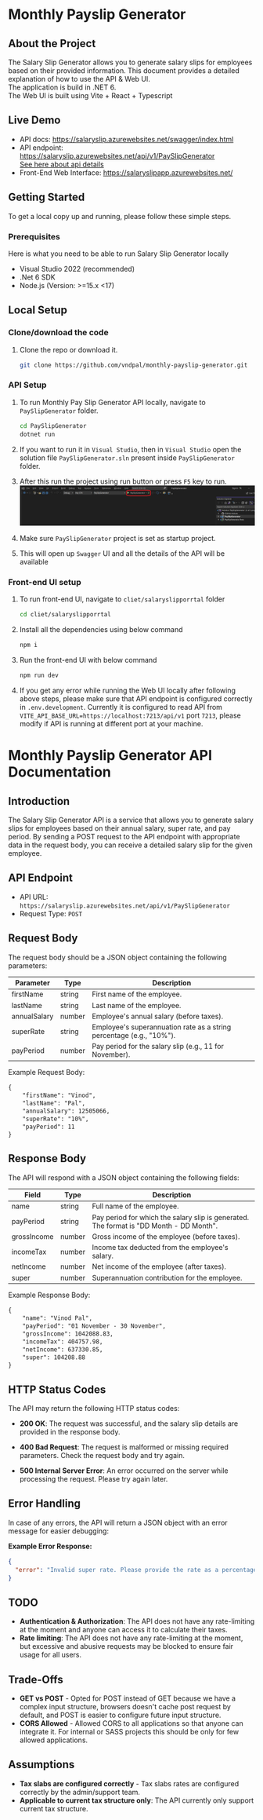 # Monthly Payslip Generator

## About the Project

The Salary Slip Generator allows you to generate salary slips for employees based on their provided information. This document provides a detailed explanation of how to use the API & Web UI.
</br>The application is build in .NET 6.
</br>The Web UI is built using Vite + React + Typescript

## Live Demo

- API docs: https://salaryslip.azurewebsites.net/swagger/index.html
- API endpoint: https://salaryslip.azurewebsites.net/api/v1/PaySlipGenerator
  </br>[See here about api details](#API-Details)
- Front-End Web Interface: https://salaryslipapp.azurewebsites.net/

## Getting Started

To get a local copy up and running, please follow these simple steps.

### Prerequisites

Here is what you need to be able to run Salary Slip Generator locally

- Visual Studio 2022 (recommended)
- .Net 6 SDK
- Node.js (Version: >=15.x <17)

## Local Setup

### Clone/download the code

1. Clone the repo or download it.

   ```sh
   git clone https://github.com/vndpal/monthly-payslip-generator.git
   ```

### API Setup

1. To run Monthly Pay Slip Generator API locally, navigate to `PaySlipGenerator` folder.

   ```sh
   cd PaySlipGenerator
   dotnet run
   ```

2. If you want to run it in `Visual Studio`, then in `Visual Studio` open the solution file `PaySlipGenerator.sln` present inside `PaySlipGenerator` folder.
3. After this run the project using run button or press `F5` key to run.
   ![Alt text](image.png)
4. Make sure `PaySlipGenerator` project is set as startup project.
5. This will open up `Swagger` UI and all the details of the API will be available

### Front-end UI setup

1. To run front-end UI, navigate to `cliet/salaryslipporrtal` folder

   ```sh
   cd cliet/salaryslipporrtal
   ```

2. Install all the dependencies using below command

   ```sh
   npm i
   ```

3. Run the front-end UI with below command

   ```sh
   npm run dev
   ```

4. If you get any error while running the Web UI locally after following above steps, please make sure that API endpoint is configured correctly in `.env.development`.
   Currently it is configured to read API from `VITE_API_BASE_URL=https://localhost:7213/api/v1` port `7213`, please modify if API is running at different port at your machine.

# Monthly Payslip Generator API Documentation

## Introduction

The Salary Slip Generator API is a service that allows you to generate salary slips for employees based on their annual salary, super rate, and pay period. By sending a POST request to the API endpoint with appropriate data in the request body, you can receive a detailed salary slip for the given employee.

<a id="API-Details"></a>

## API Endpoint

- API URL: `https://salaryslip.azurewebsites.net/api/v1/PaySlipGenerator`
- Request Type: `POST`

## Request Body

The request body should be a JSON object containing the following parameters:

| Parameter    | Type   | Description                                                          |
| ------------ | ------ | -------------------------------------------------------------------- |
| firstName    | string | First name of the employee.                                          |
| lastName     | string | Last name of the employee.                                           |
| annualSalary | number | Employee's annual salary (before taxes).                             |
| superRate    | string | Employee's superannuation rate as a string percentage (e.g., "10%"). |
| payPeriod    | number | Pay period for the salary slip (e.g., 11 for November).              |

Example Request Body:

```
{
    "firstName": "Vinod",
    "lastName": "Pal",
    "annualSalary": 12505066,
    "superRate": "10%",
    "payPeriod": 11
}
```

## Response Body

The API will respond with a JSON object containing the following fields:

| Field       | Type   | Description                                                                             |
| ----------- | ------ | --------------------------------------------------------------------------------------- |
| name        | string | Full name of the employee.                                                              |
| payPeriod   | string | Pay period for which the salary slip is generated. The format is "DD Month - DD Month". |
| grossIncome | number | Gross income of the employee (before taxes).                                            |
| incomeTax   | number | Income tax deducted from the employee's salary.                                         |
| netIncome   | number | Net income of the employee (after taxes).                                               |
| super       | number | Superannuation contribution for the employee.                                           |

Example Response Body:

```
{
    "name": "Vinod Pal",
    "payPeriod": "01 November - 30 November",
    "grossIncome": 1042088.83,
    "incomeTax": 404757.98,
    "netIncome": 637330.85,
    "super": 104208.88
}
```

## HTTP Status Codes

The API may return the following HTTP status codes:

- **200 OK**: The request was successful, and the salary slip details are provided in the response body.

- **400 Bad Request**: The request is malformed or missing required parameters. Check the request body and try again.

- **500 Internal Server Error**: An error occurred on the server while processing the request. Please try again later.

## Error Handling

In case of any errors, the API will return a JSON object with an error message for easier debugging:

**Example Error Response:**

```json
{
  "error": "Invalid super rate. Please provide the rate as a percentage (e.g., '10%')."
}
```

## TODO

- **Authentication & Authorization**: The API does not have any rate-limiting at the moment and anyone can access it to calculate their taxes.
- **Rate limiting**: The API does not have any rate-limiting at the moment, but excessive and abusive requests may be blocked to ensure fair usage for all users.

## Trade-Offs

- **GET vs POST** - Opted for POST instead of GET because we have a complex input structure, browsers doesn't cache post request by default, and POST is easier to configure future input structure.
- **CORS Allowed** - Allowed CORS to all applications so that anyone can integrate it. For internal or SASS projects this should be only for few allowed applications.

## Assumptions

- **Tax slabs are configured correctly** - Tax slabs rates are configured correctly by the admin/support team.
- **Applicable to current tax structure only**: The API currently only support current tax structure.

